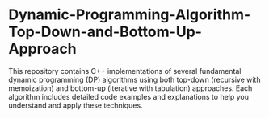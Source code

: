 # Dynamic-Programming-Algorithm-Top-Down-and-Bottom-Up-Approach
This repository contains C++ implementations of several fundamental dynamic programming (DP) algorithms using both top-down (recursive with memoization) and bottom-up (iterative with tabulation) approaches. Each algorithm includes detailed code examples and explanations to help you understand and apply these techniques.
